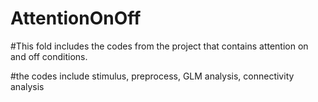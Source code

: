 # AttentionOnOff


#This fold includes the codes from the project that contains attention on and off conditions.

#the codes include stimulus, preprocess, GLM analysis, connectivity analysis
